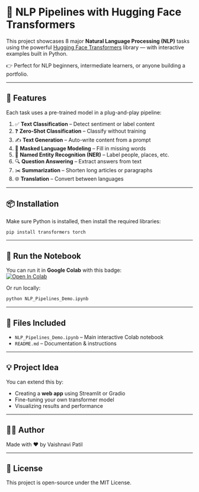 
# 🧠 NLP Pipelines with Hugging Face Transformers

This project showcases 8 major **Natural Language Processing (NLP)** tasks using the powerful [Hugging Face Transformers](https://huggingface.co/transformers/) library — with interactive examples built in Python.

👉 Perfect for NLP beginners, intermediate learners, or anyone building a portfolio.

---

## 🚀 Features

Each task uses a pre-trained model in a plug-and-play pipeline:

1. ✅ **Text Classification** – Detect sentiment or label content
2. ❓ **Zero-Shot Classification** – Classify without training
3. ✍️ **Text Generation** – Auto-write content from a prompt
4. 🧩 **Masked Language Modeling** – Fill in missing words
5. 🧾 **Named Entity Recognition (NER)** – Label people, places, etc.
6. 🔍 **Question Answering** – Extract answers from text
7. ✂️ **Summarization** – Shorten long articles or paragraphs
8. 🌐 **Translation** – Convert between languages

---

## 📦 Installation

Make sure Python is installed, then install the required libraries:

```bash
pip install transformers torch
```

---

## 🧪 Run the Notebook

You can run it in **Google Colab** with this badge:  
[![Open In Colab](https://colab.research.google.com/assets/colab-badge.svg)](https://colab.research.google.com/drive/1QgWI4DEts5okpQnOH6xO0-wTFzGcEpxE)

Or run locally:
```bash
python NLP_Pipelines_Demo.ipynb
```

---

## 📁 Files Included

- `NLP_Pipelines_Demo.ipynb` – Main interactive Colab notebook
- `README.md` – Documentation & instructions

---

## 💡 Project Idea

You can extend this by:
- Creating a **web app** using Streamlit or Gradio
- Fine-tuning your own transformer model
- Visualizing results and performance

---

## 🙋‍♀️ Author

Made with ❤️ by Vaishnavi Patil

---

## 📜 License

This project is open-source under the MIT License.

